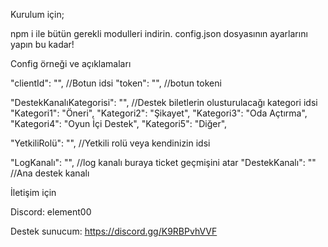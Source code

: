 Kurulum için;

npm i ile bütün gerekli modulleri indirin.
config.json dosyasının ayarlarını yapın bu kadar!

Config örneği ve açıklamaları

  "clientId": "", //Botun idsi
  "token": "", //botun tokeni

  "DestekKanalıKategorisi": "", //Destek biletlerin olusturulacağı kategori idsi
  "Kategori1": "Öneri",
  "Kategori2": "Şikayet",
  "Kategori3": "Oda Açtırma",
  "Kategori4": "Oyun İçi Destek",
  "Kategori5": "Diğer",

  "YetkiliRolü": "", //Yetkili rolü veya kendinizin idsi
  
  "LogKanalı": "", //log kanalı buraya ticket geçmişini atar
  "DestekKanalı": "" //Ana destek kanalı 




İletişim için

Discord: element00

Destek sunucum: https://discord.gg/K9RBPvhVVF


